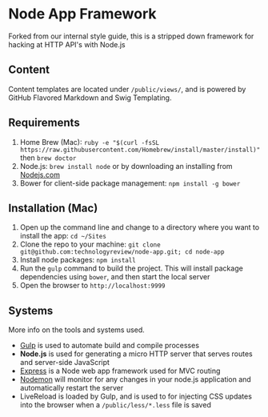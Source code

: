 # Node App Framework
Forked from our internal style guide, this is a stripped down framework for hacking at HTTP API's with Node.js

## Content
Content templates are located under `/public/views/`, and is powered by GitHub Flavored Markdown and Swig Templating.

## Requirements
1. Home Brew (Mac): `ruby -e "$(curl -fsSL https://raw.githubusercontent.com/Homebrew/install/master/install)"` then `brew doctor`
1. Node.js: `brew install node` or by downloading an installing from [Nodejs.com](http://www.nodejs.com)
1. Bower for client-side package management: `npm install -g bower`

## Installation (Mac)
1. Open up the command line and change to a directory where you want to install the app: `cd ~/Sites`
1. Clone the repo to your machine: `git clone git@github.com:technologyreview/node-app.git; cd node-app`
1. Install node packages: `npm install`
1. Run the `gulp` command to build the project. This will install package dependencies using `bower`, and then start the local server
1. Open the browser to `http://localhost:9999`

## Systems
More info on the tools and systems used.

* [Gulp](http://gulpjs.com/) is used to automate build and compile processes
* **Node.js** is used for generating a micro HTTP server that serves routes and server-side JavaScript
* [Express](http://expressjs.com/) is a Node web app framework used for MVC routing
* [Nodemon](http://nodemon.io/) will monitor for any changes in your node.js application and automatically restart the server
* LiveReload is loaded by Gulp, and is used to for injecting CSS updates into the browser when a `/public/less/*.less` file is saved